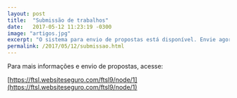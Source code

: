 ```yaml
---
layout: post
title:  "Submissão de trabalhos"
date:   2017-05-12 11:23:19 -0300
image: "artigos.jpg"
excerpt: "O sistema para envio de propostas está disponível. Envie agora sua proposta de palestra, minicursos, encontro de comunidade ou outros."
permalink: /2017/05/12/submissao.html
---
```

Para mais informações e envio de propostas, acesse:

[https://ftsl.websiteseguro.com/ftsl9/node/1](https://ftsl.websiteseguro.com/ftsl9/node/1)